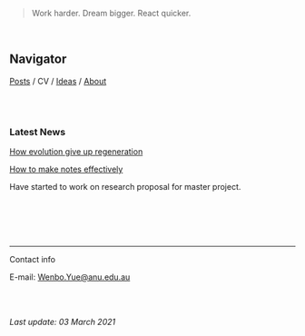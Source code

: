> Work harder. Dream bigger. React quicker.

<br />

## Navigator

[Posts](post.md)   /   CV   /   [Ideas](idea.md)    /     [About](about.md)  

 <br />

<br />

### Latest News

[How evolution give up regeneration](post/give_up_regen.md)

 [How to make notes effectively](post/notetaking.md)

Have started to work on research proposal for master project.

 <br />

 <br />

<br />

 <br />

---

Contact info

E-mail: <Wenbo.Yue@anu.edu.au>

 <br />

 <br />

*Last update: 03 March 2021*